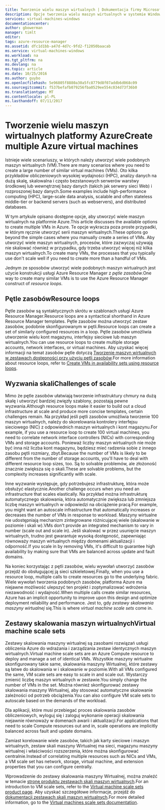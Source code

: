 ```yaml
---
title: Tworzenie wielu maszyn wirtualnych | Dokumentacja firmy Microsoft
description: Opcje tworzenia wielu maszyn wirtualnych w systemie Windows
services: virtual-machines-windows
documentationcenter: 
author: gbowerman
manager: timlt
editor: 
tags: azure-resource-manager
ms.assetid: dfc1d1bb-a47d-4d7c-9fd2-f12050baacab
ms.service: virtual-machines-windows
ms.workload: na
ms.tgt_pltfrm: na
ms.devlang: na
ms.topic: article
ms.date: 10/25/2016
ms.author: guybo
ms.openlocfilehash: 5e96805f8880a30a5fc8779d8f07addb6d068c09
ms.sourcegitcommit: f537befafb079256fba0529ee554c034d73f36b0
ms.translationtype: MT
ms.contentlocale: pl-PL
ms.lasthandoff: 07/11/2017
---
```

# <a name="create-multiple-azure-virtual-machines"></a><span data-ttu-id="8dace-103">Tworzenie wielu maszyn wirtualnych platformy Azure</span><span class="sxs-lookup"><span data-stu-id="8dace-103">Create multiple Azure virtual machines</span></span>
<span data-ttu-id="8dace-104">Istnieje wiele scenariuszy, w których należy utworzyć wiele podobnych maszyn wirtualnych (VM).</span><span class="sxs-lookup"><span data-stu-id="8dace-104">There are many scenarios where you need to create a large number of similar virtual machines (VMs).</span></span> <span data-ttu-id="8dace-105">Oto kilka przykładów obliczeniowych wysokiej wydajności (HPC), analizy danych na dużą skalę, skalowalna i często bezstanowych serwerów warstwy środkowej lub wewnętrznej bazy danych (takich jak serwery sieci Web) i rozproszonej bazy danych.</span><span class="sxs-lookup"><span data-stu-id="8dace-105">Some examples include high-performance computing (HPC), large-scale data analysis, scalable and often stateless middle-tier or backend servers (such as webservers), and distributed databases.</span></span>

<span data-ttu-id="8dace-106">W tym artykule opisano dostępne opcje, aby utworzyć wiele maszyn wirtualnych na platformie Azure.</span><span class="sxs-lookup"><span data-stu-id="8dace-106">This article discusses the available options to create multiple VMs in Azure.</span></span> <span data-ttu-id="8dace-107">Te opcje wykracza poza proste przypadki, w którym ręcznie utworzyć serii maszyn wirtualnych.</span><span class="sxs-lookup"><span data-stu-id="8dace-107">These options go beyond the simple cases where you manually create a series of VMs.</span></span> <span data-ttu-id="8dace-108">Aby utworzyć wiele maszyn wirtualnych, procesów, które zazwyczaj używają nie skalować również w przypadku, gdy trzeba utworzyć więcej niż kilka maszyn wirtualnych.</span><span class="sxs-lookup"><span data-stu-id="8dace-108">To create many VMs, the processes that you typically use don't scale well if you need to create more than a handful of VMs.</span></span>

<span data-ttu-id="8dace-109">Jednym ze sposobów utworzyć wiele podobnych maszyn wirtualnych jest użycie konstrukcji usługi Azure Resource Manager z *pętle zasobów*.</span><span class="sxs-lookup"><span data-stu-id="8dace-109">One way to create many similar VMs is to use the Azure Resource Manager construct of *resource loops*.</span></span>

## <a name="resource-loops"></a><span data-ttu-id="8dace-110">Pętle zasobów</span><span class="sxs-lookup"><span data-stu-id="8dace-110">Resource loops</span></span>
<span data-ttu-id="8dace-111">Pętle zasobów są syntaktycznych skrótu w szablonach usługi Azure Resource Manager.</span><span class="sxs-lookup"><span data-stu-id="8dace-111">Resource loops are a syntactical shorthand in Azure Resource Manager templates.</span></span> <span data-ttu-id="8dace-112">Pętle zasobów można utworzyć zestaw zasobów, podobnie skonfigurowanym w pętli.</span><span class="sxs-lookup"><span data-stu-id="8dace-112">Resource loops can create a set of similarly configured resources in a loop.</span></span> <span data-ttu-id="8dace-113">Pętle zasobów umożliwia utworzenie wielu kont magazynu, interfejsy sieciowe lub maszyn wirtualnych.</span><span class="sxs-lookup"><span data-stu-id="8dace-113">You can use resource loops to create multiple storage accounts, network interfaces, or virtual machines.</span></span> <span data-ttu-id="8dace-114">Aby uzyskać więcej informacji na temat zasobów pętle dotyczą [Tworzenie maszyn wirtualnych w zestawach dostępności przy użyciu pętli zasobów](https://azure.microsoft.com/documentation/templates/201-vm-copy-index-loops/).</span><span class="sxs-lookup"><span data-stu-id="8dace-114">For more information about resource loops, refer to [Create VMs in availability sets using resource loops](https://azure.microsoft.com/documentation/templates/201-vm-copy-index-loops/).</span></span>

## <a name="challenges-of-scale"></a><span data-ttu-id="8dace-115">Wyzwania skali</span><span class="sxs-lookup"><span data-stu-id="8dace-115">Challenges of scale</span></span>
<span data-ttu-id="8dace-116">Mimo że pętle zasobów ułatwiają tworzenie infrastruktury chmury na dużą skalę i utworzyć bardziej zwięzły szablony, pozostają pewne wyzwania.</span><span class="sxs-lookup"><span data-stu-id="8dace-116">Although resource loops make it easier to build out a cloud infrastructure at scale and produce more concise templates, certain challenges remain.</span></span> <span data-ttu-id="8dace-117">Na przykład jeśli pętli zasobów umożliwia tworzenie 100 maszyn wirtualnych, należy do skorelowania kontrolery interfejsu sieciowego (NIC) z odpowiednich maszyn wirtualnych i kont magazynu.</span><span class="sxs-lookup"><span data-stu-id="8dace-117">For example, if you use a resource loop to create 100 virtual machines, you need to correlate network interface controllers (NICs) with corresponding VMs and storage accounts.</span></span> <span data-ttu-id="8dace-118">Ponieważ liczby maszyn wirtualnych nie może być inna niż liczba kont magazynu, będziesz mieć radzenia sobie z innego zasobu pętli rozmiary, zbyt.</span><span class="sxs-lookup"><span data-stu-id="8dace-118">Because the number of VMs is likely to be different from the number of storage accounts, you'll have to deal with different resource loop sizes, too.</span></span> <span data-ttu-id="8dace-119">Są to solvable problemów, ale złożoność znacznie zwiększa się o skali.</span><span class="sxs-lookup"><span data-stu-id="8dace-119">These are solvable problems, but the complexity increases significantly with scale.</span></span>

<span data-ttu-id="8dace-120">Inne wyzwanie występuje, gdy potrzebujesz infrastrukturę, która może obsłużyć elastycznie.</span><span class="sxs-lookup"><span data-stu-id="8dace-120">Another challenge occurs when you need an infrastructure that scales elastically.</span></span> <span data-ttu-id="8dace-121">Na przykład można infrastrukturę automatycznego skalowania, która automatycznie zwiększa lub zmniejsza liczbę maszyn wirtualnych w odpowiedzi na obciążenie pracą.</span><span class="sxs-lookup"><span data-stu-id="8dace-121">For example, you might want an autoscale infrastructure that automatically increases or decreases the number of VMs in response to workload.</span></span> <span data-ttu-id="8dace-122">Maszyny wirtualne nie udostępniają mechanizm zintegrowane różnicującej wiele (skalowanie w poziomie i skali w).</span><span class="sxs-lookup"><span data-stu-id="8dace-122">VMs don't provide an integrated mechanism to vary in number (scale out and scale in).</span></span> <span data-ttu-id="8dace-123">Jeśli skalować w przez usunięcie maszyn wirtualnych, trudno jest gwarantuje wysoką dostępność, zapewniając równoważy maszyn wirtualnych między domenami aktualizacji i odporność.</span><span class="sxs-lookup"><span data-stu-id="8dace-123">If you scale in by removing VMs, it's difficult to guarantee high availability by making sure that VMs are balanced across update and fault domains.</span></span>

<span data-ttu-id="8dace-124">Na koniec korzystając z pętli zasobów, wielu wywołań utworzyć zasobów przejdź do obsługującej ją sieci szkieletowej.</span><span class="sxs-lookup"><span data-stu-id="8dace-124">Finally, when you use a resource loop, multiple calls to create resources go to the underlying fabric.</span></span> <span data-ttu-id="8dace-125">Wiele wywołań tworzenia podobnych zasobów, platforma Azure ma niejawne możliwość ulepszyć ten projekt i zoptymalizować wdrożenia niezawodność i wydajność.</span><span class="sxs-lookup"><span data-stu-id="8dace-125">When multiple calls create similar resources, Azure has an implicit opportunity to improve upon this design and optimize deployment reliability and performance.</span></span> <span data-ttu-id="8dace-126">Jest to, gdy *zestawy skalowania maszyny wirtualnej* się.</span><span class="sxs-lookup"><span data-stu-id="8dace-126">This is where *virtual machine scale sets* come in.</span></span>

## <a name="virtual-machine-scale-sets"></a><span data-ttu-id="8dace-127">Zestawy skalowania maszyn wirtualnych</span><span class="sxs-lookup"><span data-stu-id="8dace-127">Virtual machine scale sets</span></span>
<span data-ttu-id="8dace-128">Zestawy skalowania maszyny wirtualnej są zasobami rozwiązań usługi obliczenia Azure do wdrażania i zarządzania zestaw identycznych maszyn wirtualnych.</span><span class="sxs-lookup"><span data-stu-id="8dace-128">Virtual machine scale sets are an Azure Compute resource to deploy and manage a set of identical VMs.</span></span> <span data-ttu-id="8dace-129">Wszystkie maszyny wirtualne skonfigurowany takie same, skalowania maszyny Wirtualnej, które zestawy są łatwe do skalowania w i skalowanie w poziomie.</span><span class="sxs-lookup"><span data-stu-id="8dace-129">With all VMs configured the same, VM scale sets are easy to scale in and scale out.</span></span> <span data-ttu-id="8dace-130">Wystarczy zmienić liczbę maszyn wirtualnych w zestawie.</span><span class="sxs-lookup"><span data-stu-id="8dace-130">You simply change the number of VMs in the set.</span></span> <span data-ttu-id="8dace-131">Można również skonfigurować zestawy skalowania maszyny Wirtualnej, aby stosować automatyczne skalowanie zależności od potrzeb obciążenia.</span><span class="sxs-lookup"><span data-stu-id="8dace-131">You can also configure VM scale sets to autoscale based on the demands of the workload.</span></span>

<span data-ttu-id="8dace-132">Dla aplikacji, które musi przebiegać proces skalowania zasobów obliczeniowych, wyloguj się i zaloguj wykonanie operacji skalowania niejawnie równoważy w domenach awarii i aktualizacji.</span><span class="sxs-lookup"><span data-stu-id="8dace-132">For applications that need to scale Compute resources out and in, scale operations are implicitly balanced across fault and update domains.</span></span>

<span data-ttu-id="8dace-133">Zamiast korelowanie wiele zasobów, takich jak karty sieciowe i maszyn wirtualnych, zestaw skali maszyny Wirtualnej ma sieci, magazynu maszyny wirtualnej i właściwości rozszerzenia, które można skonfigurować centralnie.</span><span class="sxs-lookup"><span data-stu-id="8dace-133">Instead of correlating multiple resources such as NICs and VMs, a VM scale set has network, storage, virtual machine, and extension properties that you can configure centrally.</span></span>

<span data-ttu-id="8dace-134">Wprowadzenie do zestawy skalowania maszyny Wirtualnej, można znaleźć w temacie [stronę produktu zestawach skali maszyn wirtualnych](https://azure.microsoft.com/services/virtual-machine-scale-sets/).</span><span class="sxs-lookup"><span data-stu-id="8dace-134">For an introduction to VM scale sets, refer to the [Virtual machine scale sets product page](https://azure.microsoft.com/services/virtual-machine-scale-sets/).</span></span> <span data-ttu-id="8dace-135">Aby uzyskać szczegółowe informacje, przejdź do [dokumentacji zestawach skali maszyn wirtualnych](https://azure.microsoft.com/documentation/services/virtual-machine-scale-sets/).</span><span class="sxs-lookup"><span data-stu-id="8dace-135">For more detailed information, go to the [Virtual machines scale sets documentation](https://azure.microsoft.com/documentation/services/virtual-machine-scale-sets/).</span></span>

